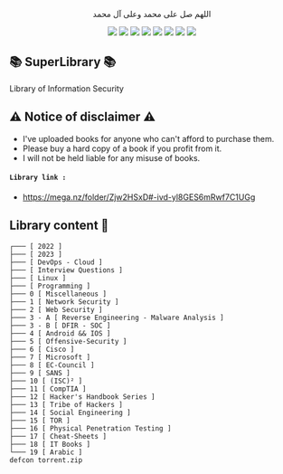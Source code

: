 <p align="center">اللهم صل على محمد وعلى آل محمد</p>
<div id="header" align="center">
  
<img src="https://cdn.rawgit.com/sindresorhus/awesome/d7305f38d29fed78fa85652e3a63e154dd8e8829/media/badge.svg">
<img src="https://img.shields.io/github/stars/mrm8brh/SuperLibrary?style=social">
<img src="https://img.shields.io/github/forks/mrm8brh/SuperLibrary?style=social">
<img src="https://img.shields.io/github/repo-size/mrm8brh/SuperLibrary?style=social">
<img src="https://img.shields.io/github/license/mrm8brh/SuperLibrary?style=social">
<img src="https://img.shields.io/github/issues/mrm8brh/SuperLibrary?style=social">
<img src="https://img.shields.io/github/watchers/mrm8brh/SuperLibrary?style=social">
<a href="https://github.com/TheBSD/StandWithPalestine/blob/main/docs/README.md">
   <img src="https://raw.githubusercontent.com/TheBSD/StandWithPalestine/main/badges/StandWithPalestine.svg">
</a> 
  
</div>

## 📚 SuperLibrary 📚
Library of Information Security

## ⚠️ Notice of disclaimer ⚠️
- I've uploaded books for anyone who can't afford to purchase them.
- Please buy a hard copy of a book if you profit from it.
- I will not be held liable for any misuse of books.


#### `Library link :`
- https://mega.nz/folder/Zjw2HSxD#-ivd-yl8GES6mRwf7C1UGg

## Library content 🧾
```
┌─── [ 2022 ]
├─── [ 2023 ]
├─── [ DevOps - Cloud ]
├─── [ Interview Questions ]
├─── [ Linux ]
├─── [ Programming ]
├─── 0 [ Miscellaneous ]
├─── 1 [ Network Security ]
├─── 2 [ Web Security ]
├─── 3 - A [ Reverse Engineering - Malware Analysis ]
├─── 3 - B [ DFIR - SOC ]
├─── 4 [ Android && IOS ]
├─── 5 [ Offensive-Security ]
├─── 6 [ Cisco ]
├─── 7 [ Microsoft ]
├─── 8 [ EC-Council ]
├─── 9 [ SANS ]
├─── 10 [ (ISC)² ]
├─── 11 [ CompTIA ]
├─── 12 [ Hacker's Handbook Series ]
├─── 13 [ Tribe of Hackers ]
├─── 14 [ Social Engineering ]
├─── 15 [ TOR ]
├─── 16 [ Physical Penetration Testing ]
├─── 17 [ Cheat-Sheets ]
├─── 18 [ IT Books ]
└─── 19 [ Arabic ]
defcon torrent.zip
```
